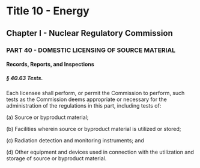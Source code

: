 
# Title 10 - Energy
## Chapter I - Nuclear Regulatory Commission
### PART 40 - DOMESTIC LICENSING OF SOURCE MATERIAL
#### Records, Reports, and Inspections
##### § 40.63 Tests.

Each licensee shall perform, or permit the Commission to perform, such tests as the Commission deems appropriate or necessary for the administration of the regulations in this part, including tests of:

(a) Source or byproduct material;

(b) Facilities wherein source or byproduct material is utilized or stored;

(c) Radiation detection and monitoring instruments; and

(d) Other equipment and devices used in connection with the utilization and storage of source or byproduct material.
